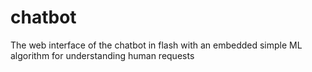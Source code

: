 # chatbot
The web interface of the chatbot in flash with an embedded simple ML algorithm for understanding human requests
